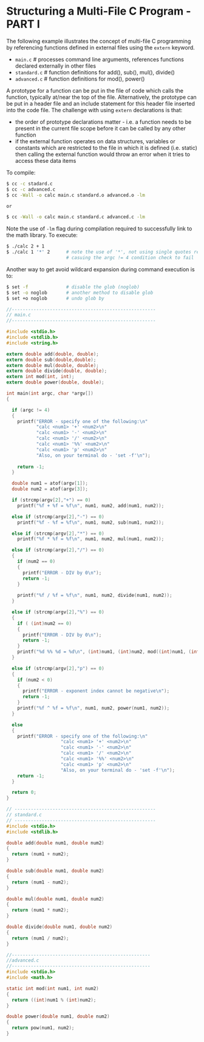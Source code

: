  # Structuring a Multi-File C Program - PART I
 
The following example illustrates the concept of multi-file C programming by referencing functions defined in external files using the ```extern``` keyword. 
 
 * ```main.c```          # processes command line arguments, references functions declared externally in other files
 * ```standard.c```      # function definitions for add(), sub(), mul(), divide()
 * ```advanced.c```      # function definitions for mod(), power()

A prototype for a function can be put in the file of code which calls the function, typically at/near the top of the file. Alternatively, the prototype can be put in a header file and an include statement for this header file inserted into the code file.  The challenge with using ```extern``` declarations is that:

* the order of prototype declarations matter - i.e. a function needs to be present in the current file scope before it can be called by any other function
* if the external function operates on data structures, variables or constants which are restricted to the file in which it is defined (i.e. static) then calling the external function would throw an error when it tries to access these data items

To compile:

```bash
$ cc -c stadard.c
$ cc -c advanced.c
$ cc -Wall -o calc main.c standard.o advanced.o -lm

or

$ cc -Wall -o calc main.c standard.c advanced.c -lm
```

Note the use of `-lm` flag during compilation required to successfully link to the math library. To execute:

```bash
$ ./calc 2 + 1
$ ./calc 1 '*' 2      # note the use of '*', not using single quotes results in wild card expansion 
                      # casuing the argc != 4 condition check to fail  
```

Another way to get avoid wildcard expansion during command execution is to:

```bash
$ set -f              # disable the glob (noglob)
$ set -o noglob       # another method to disable glob
$ set +o noglob       # undo glob by
```

```C
//-----------------------------------------------------
// main.c
//-----------------------------------------------------

#include <stdio.h>
#include <stdlib.h>
#include <string.h>

extern double add(double, double);
extern double sub(double,double);
extern double mul(double, double);
extern double divide(double, double);
extern int mod(int, int);
extern double power(double, double);

int main(int argc, char *argv[])
{

  if (argc != 4)
  {
    printf("ERROR - specify one of the following:\n"
           "calc <num1> '+' <num2>\n"
           "calc <num1> '-' <num2>\n"
           "calc <num1> '/' <num2>\n"
           "calc <num1> '%%' <num2>\n"
           "calc <num1> 'p' <num2>\n"
           "Also, on your terminal do - 'set -f'\n");
    
    return -1;
  }

  double num1 = atof(argv[1]);
  double num2 = atof(argv[3]);

  if (strcmp(argv[2],"+") == 0)
    printf("%f + %f = %f\n", num1, num2, add(num1, num2));

  else if (strcmp(argv[2],"-") == 0)
    printf("%f - %f = %f\n", num1, num2, sub(num1, num2));

  else if (strcmp(argv[2],"*") == 0)
    printf("%f * %f = %f\n", num1, num2, mul(num1, num2));

  else if (strcmp(argv[2],"/") == 0)
  {
    if (num2 == 0)
    {
      printf("ERROR - DIV by 0\n");
      return -1;
    }
    
    printf("%f / %f = %f\n", num1, num2, divide(num1, num2));
  }

  else if (strcmp(argv[2],"%") == 0)
  {
    if ( (int)num2 == 0)
    {
      printf("ERROR - DIV by 0\n");
      return -1;
    }
    printf("%d %% %d = %d\n", (int)num1, (int)num2, mod((int)num1, (int)num2));
  }

  else if (strcmp(argv[2],"p") == 0)
  {
    if (num2 < 0)
    {
      printf("ERROR - exponent index cannot be negative\n");
      return -1;
    }
    printf("%f ^ %f = %f\n", num1, num2, power(num1, num2));
  }

  else
  {
    printf("ERROR - specify one of the following:\n"
                    "calc <num1> '+' <num2>\n"
                    "calc <num1> '-' <num2>\n"
                    "calc <num1> '/' <num2>\n"
                    "calc <num1> '%%' <num2>\n"
                    "calc <num1> 'p' <num2>\n"
                    "Also, on your terminal do - 'set -f'\n");
    return -1;
  }

  return 0;
}

```

```C
// ----------------------------------------------------
// standard.c
// ----------------------------------------------------
#include <stdio.h>
#include <stdlib.h>

double add(double num1, double num2)
{
  return (num1 + num2);
}

double sub(double num1, double num2)
{
  return (num1 - num2);
}

double mul(double num1, double num2)
{
  return (num1 * num2);
}

double divide(double num1, double num2)
{
  return (num1 / num2);
}
```

```C
//---------------------------------------------------
//advanced.c
//---------------------------------------------------
#include <stdio.h>
#include <math.h>

static int mod(int num1, int num2)
{
  return ((int)num1 % (int)num2);
}

double power(double num1, double num2)
{
  return pow(num1, num2);
}
```
